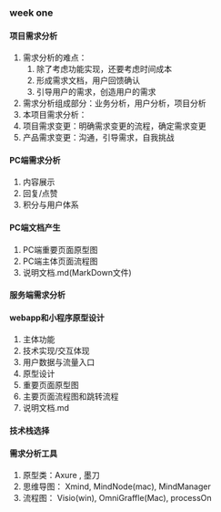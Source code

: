 ### week one
#### 项目需求分析
1. 需求分析的难点：
    1. 除了考虑功能实现，还要考虑时间成本
    2. 形成需求文档，用户回馈确认
    3. 引导用户的需求，创造用户的需求
2. 需求分析组成部分：业务分析，用户分析，项目分析
3. 本项目需求分析：
4. 项目需求变更：明确需求变更的流程，确定需求变更
5. 产品需求变更：沟通，引导需求，自我挑战
#### PC端需求分析
1. 内容展示
2. 回复/点赞
3. 积分与用户体系
#### PC端文档产生
1. PC端重要页面原型图
2. PC端主体页面流程图
3. 说明文档.md(MarkDown文件)
#### 服务端需求分析
#### webapp和小程序原型设计
1. 主体功能
2. 技术实现/交互体现
3. 用户数据与流量入口
4. 原型设计
5. 重要页面原型图
6. 主要页面流程图和跳转流程
7. 说明文档.md
#### 技术栈选择
#### 需求分析工具
1. 原型类：Axure , 墨刀
2. 思维导图： Xmind, MindNode(mac), MindManager
3. 流程图： Visio(win), OmniGraffle(Mac), processOn
